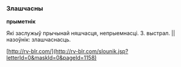 ### Злашчасны
**прыметнік**

Які заслужыў прычынай няшчасця, непрыемнасці. З. выстрал. || назоўнік: злашчаснасць.

<a rel="author">[http://rv-blr.com/](http://rv-blr.com/slounik.jsp?letterId=0&maskId=0&pageId=1158)</a>
